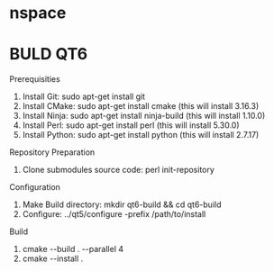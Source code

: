 # nspace

BULD QT6
========

Prerequisities
1. Install Git: sudo apt-get install git
2. Install CMake: sudo apt-get install cmake (this will install 3.16.3)
3. Install Ninja: sudo apt-get install ninja-build (this will install 1.10.0)
4. Install Perl: sudo apt-get install perl (this will install 5.30.0)
5. Install Python: sudo apt-get install python (this will install 2.7.17)

Repository Preparation
1. Clone submodules source code: perl init-repository

Configuration
1. Make Build directory: mkdir qt6-build && cd qt6-build
2. Configure: ../qt5/configure -prefix /path/to/install

Build
1. cmake --build . --parallel 4
2. cmake --install .

